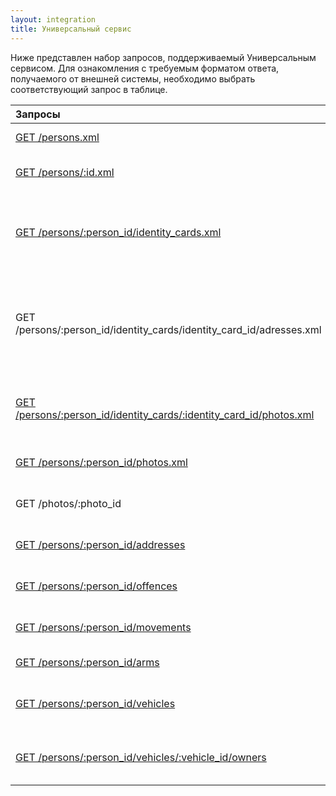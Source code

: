 ```yaml
---
layout: integration
title: Универсальный сервис
---
```


Ниже представлен набор запросов, поддерживаемый Универсальным сервисом. Для ознакомления с требуемым форматом ответа, получаемого от внешней системы, необходимо выбрать соответствующий запрос в таблице.

| Запросы | Назначение |
|:--------|:-----------|
| [GET /persons.xml]({{site.baseurl}}/integration/services/get_persons.html) | Получение списка физических лиц |
| [GET /persons/:id.xml]({{site.baseurl}}/integration/services/get_persons_person_id.html) | Получение данных физического лица по его id |
| [GET /persons/:person_id/identity_cards.xml]({{site.baseurl}}/integration/services/get_persons_person_id_identity_cards.html) | Получение документов удостоверяющих личность (ДУЛ) соответствующего физического лица |
| GET /persons/:person_id/identity_cards/identity_card_id/adresses.xml | Получение информации по адресам, связанным с указанным ДУЛ identity_card_id соответствующего физического лица |
| [GET /persons/:person_id/identity_cards/:identity_card_id/photos.xml]({{site.baseurl}}/integration/services/get_persons_person_id_identity_cards_identity_card_id_photos.html) | Получение фотографий из соответствующего ДУЛ identity_card_id |
| [GET /persons/:person_id/photos.xml]({{site.baseurl}}/integration/services/get_persons_person_id_photos.html) | Получение фотографий физического лица
| GET /photos/:photo_id | Получение фотографии по ее photo_id
| [GET /persons/:person_id/addresses]({{site.baseurl}}/integration/services/get_persons_person_id_addresses.html) | Получение информации об адресах
| [GET /persons/:person_id/offences]({{site.baseurl}}/integration/services/get_persons_person_id_offences.html) | Получение информации о правонарушениях
| [GET /persons/:person_id/movements]({{site.baseurl}}/integration/services/get_persons_person_id_movements.html) | Получение информации о перемещениях
| [GET /persons/:person_id/arms]({{site.baseurl}}/integration/services/get_persons_person_id_arms.html) | Получение данных об оружии
| [GET /persons/:person_id/vehicles]({{site.baseurl}}/integration/services/get_persons_person_id_vehicles.html) | Получение информации о транспортных средствах
| [GET /persons/:person_id/vehicles/:vehicle_id/owners]({{site.baseurl}}/integration/services/get_persons_person_id_vehicles_vehicle_id_owners.html) | Получение информации о транспортных средствах

